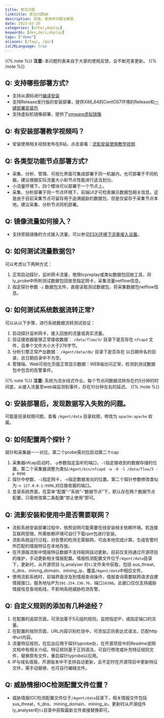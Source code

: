 ```yaml
---
title: 常见问题
linktitle: 常见问题QA
description: 安装、使用中问题与解答.
date: 2023-03-20
categories: [other,deploy]
keywords: [dev,docs,deploy]
tags: ["demo"]
aliases: [/faq/, /qa/]
isCJKLanguage: true
---
```


{{% note %}}
**注意:** 本问题列表来自于大家的使用反馈，会不断完善更新。 
{{% /note %}}

## Q: 支持哪些部署方式?

* 支持从源码进行[编译安装](https://abyssalfish-os.github.io/installation/)
* 支持Release发行版的安装部署，提供X86_64的CentOS7环境的Release和[一键部署安装包](https://abyssalfish-os.github.io/downloads/)
* 支持虚拟机镜像部署，提供了[vmware虚拟镜像](https://abyssalfish-os.github.io/downloads/)

## Q: 有安装部署教学视频吗？

* 安装使用相关视频发布在B站，点击查看：[流影安装使用教学视频](https://space.bilibili.com/3493262893517732)

## Q: 各类型功能节点部署方式?

* 采集、分析、管理、可视化界面可集成部署于同一机器内，也可部署于不同机器。建议根据实际流量大小和节点性能进行适当划分。
* 小流量环境下，四个模块可以部署于一个节点上。
* 采集、分析部署于同一节点环境下，前端UI才可检索展示数据包相关信息。这是由于目前采集节点可留存用于追溯威胁的数据包，但是仅留存于采集节点本地。建议采集、分析节点同机部署。

## Q: 镜像流量如何接入？

* 支持旁路镜像的方式接入流量，可以参见[ESXi环境下流量接入设置](https://abyssalfish-os.github.io/other/development/)。

## Q: 如何测试流量数据包?
可以考虑以下两种方式：
1. 正常启动探针，监听网卡流量，使用tcpreplay或类似数据包回放工具，将ly_probe中所附测试数据包回放至指定网卡，采集流量netflow信息。
2. 指定探针参数 `-i` 数据包文件，直接读取测试数据包，将采集数据包netflow信息。


## Q: 如何测试系统数据流转正常?
可以从以下步骤，进行系统数据流转测试验证：
1. 启动探针监听网卡，接入回放的流量或真实流量。
2. 验证接收器能够正常接收数据： `/data/flow/3/` 目录下是否存在 `nfcapd` 文件，且单个文件大小大于276字节。
3. 分析引擎正常产出数据： `/Agent/data/db/` 目录下是否存在 以日期命名的目录，且日期目录中不为空。
4. 管理端、Web可视化页面正常显示数据：WEB端访问正常，检测到测试数据包中包含的告警事件。

{{% note %}}
**注意:** 系统为流水线式作业，每个节点间数据流转存在约5分钟的时间差，从接入流量至web端监测到事件，存在10分钟左右的延迟。
{{% /note %}}


## Q: 安装部署后，发现数据写入失败的问题。
可能是目录权限问题。查看 `/Agent/data` 目录权限，修改为 `apache:apache` 权属。


## Q: 如何配置两个探针？
探针和采集器一一对应，第二个probe需对应启动第二个cap
1. 采集器nfcap启动时，`-p`参数指定监听的端口，`-l`指定接收到的数据存储的位置。第二个采集器调整为类似`/Agent/bin/nfcapd -w -D -l /data/flow/5 -p 9996`
2. 探针中参数，`-i`指定网卡，`-n`指定数据发向的位置。第二个探针参数修改类似为`-n 127.0.0.1:9996`,对应接收器的端口。
3. 登录系统界面，在菜单“配置”-“系统”-“数据节点”下，默认存在两个数据节点配置，只需修改第二条配置“禁止使用”即可。

## Q: 流影安装和使用中是否需要联网？

* 流影系统安装部署过程中，依照说明可能需要在线安装相关依赖环境。若连接互联网受限，所需依赖环境可自行下载rpm包进行安装。
* 流影系统运行过程，对告警的检测无需联网，可由本地完成计算。生成告警时所匹配的情报特征在本地存放。
* 在开源版流影中情报特征数据不支持联网自动更新。目前仅支持通过开源项目的维护，手动更新相关情报配置。情报检测配置文件位于`/Agent/data`目录下，更新时，从开源项目 ly_analyser 的`ti`文件夹中获取，包括 sus_threat、ti_dns、mining_domain、mining_ip，覆盖`/Agent/data`中相应文件。
* 使用流影系统时，前端界面涉及到情报查询操作，情报查询需要联网请求自建情报接口，服务地址IP为`101.254.236.76`、端口`16380`。此接口仅仅支持威胁情报信息查询拓线，不影响系统威胁检测告警。

## Q: 自定义规则的添加有几种途经？

1. 在配置的追踪页面，可添加基于5元组的规则，监控指定IP，或指定端口的流量。
2. 在配置的规则页面，URL内容识别栏目中，可添加正则表达式语法，匹配http中url内容。
3. 流量特征规则，在后台应用于探针lyprobe处，在开源项目中的Readme说明文档中有相关介绍。特征规则基于正则语法，可自行修改或补充特征规则文件，替换原有文件，重启探针lyprobe以应用。
4. IP与域名情报，开源版本中不支持自动更新，会不定时在开源项目中更新特征文件，需手动替换，也可自行编辑文件。


## Q: 威胁情报IOC检测配置文件位置？

* 威胁情报IOC检测配置文件位于`/Agent/data`目录下，相关情报文件包括 sus_threat、ti_dns、mining_domain、mining_ip，更新时从开源组件ly_analyser的`ti`目录中获取最新文件直接替换即可。


